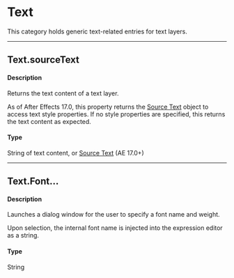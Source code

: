 # Text

This category holds generic text-related entries for text layers.

---

## Text.sourceText

#### Description

Returns the text content of a text layer.

As of After Effects 17.0, this property returns the [Source Text](text-sourcetext.md) object to access text style properties. If no style properties are specified, this returns the text content as expected.

#### Type

String of text content, or [Source Text](text-sourcetext.md) (AE 17.0+)

---

## Text.Font...

#### Description

Launches a dialog window for the user to specify a font name and weight.

Upon selection, the internal font name is injected into the expression editor as a string.

#### Type

String
